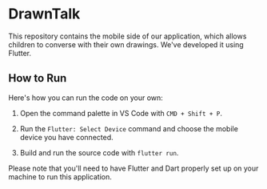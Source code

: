 # DrawnTalk

This repository contains the mobile side of our application, which allows children to converse with their own drawings. We've developed it using Flutter.

## How to Run

Here's how you can run the code on your own:

1. Open the command palette in VS Code with `CMD + Shift + P`.

2. Run the `Flutter: Select Device` command and choose the mobile device you have connected.

3. Build and run the source code with `flutter run`.

Please note that you'll need to have Flutter and Dart properly set up on your machine to run this application.
